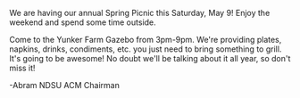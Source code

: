 We are having our annual Spring Picnic this Saturday, May 9! Enjoy the weekend and spend some time outside.

Come to the Yunker Farm Gazebo from 3pm-9pm. We're providing plates, napkins, drinks, condiments, etc. you just need to bring something to grill. It's going to be awesome! No doubt we'll be talking about it all year, so don't miss it!

-Abram
NDSU ACM Chairman